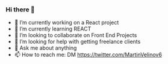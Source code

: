 ### Hi there 👋

- 🔭 I’m currently working on a React project
- 🌱 I’m currently learning REACT
- 👯 I’m looking to collaborate on Front End Projects
- 🤔 I’m looking for help with getting freelance clients
- 💬 Ask me about anything
- 📫 How to reach me: DM https://twitter.com/MartinVelinov6


<!--**martinvelinov/martinvelinov** is a ✨ _special_ ✨ repository because its `README.md` (this file) appears on your GitHub profile.

Here are some ideas to get you started:

- 🔭 I’m currently working on ...
- 🌱 I’m currently learning ...
- 👯 I’m looking to collaborate on ...
- 🤔 I’m looking for help with ...
- 💬 Ask me about ...
- 📫 How to reach me: ...
- 😄 Pronouns: ...
- ⚡ Fun fact: ...
-->
